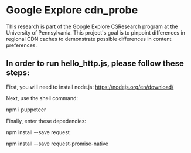 # Google Explore cdn_probe
This research is part of the Google Explore CSResearch program at the University of Pennsylvania. This project's goal is to pinpoint differences in regional CDN caches to demonstrate possible differences in content preferences.

## In order to run hello_http.js, please follow these steps:
First, you will need to install node.js: https://nodejs.org/en/download/

Next, use the shell command:

npm i puppeteer

Finally, enter these depedencies:

npm install --save request

npm install --save request-promise-native

